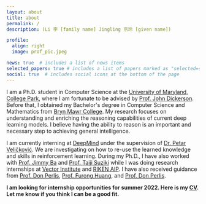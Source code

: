 ```yaml
---
layout: about
title: about
permalink: /
description: (Li 李 [family name] Jingling 京玲 [given name])

profile:
  align: right
  image: prof_pic.jpeg

news: true  # includes a list of news items
selected_papers: true # includes a list of papers marked as "selected={true}"
social: true  # includes social icons at the bottom of the page
---
```


I am a Ph.D. student in Computer Science at the [University of Maryland, College Park](http://www.umd.edu), where I am fortunate to be advised by [Prof. John Dickerson](http://jpdickerson.com). 
Before that, I obtained my Bachelor's degree in Computer Science and Mathematics from [Bryn Mawr College](http://www.brynmawr.edu).
My research focuses on understanding and enriching the reasoning capabilities of current deep learning models. I believe having the ability to reason is an important and necessary step to achieving general intelligence.

I am currently interning at [DeepMind](http://deepmind.com) under the supervision of [Dr. Petar Veličković](https://petar-v.com). We are investigating on how to re-use the learned knowledge and skills in reinforcement learning. 
During my Ph.D., I have also worked with [Prof. Jimmy Ba](http://jimmylba.github.io) and [Prof. Taiji Suziki](http://ibis.t.u-tokyo.ac.jp/suzuki) while I was doing research internships at [Vector Institute](http://vectorinstitute.ai) and [RIKEN AIP](http://aip.riken.jp). I have also received guidance from [Prof. Don Perlis](http://www.cs.umd.edu/users/perlis), [Prof. Furong Huang](http://furong-huang.com), and [Prof. Don Perlis](http://www.umiacs.umd.edu/people/jbrody).

<p><strong>I am looking for internship opportunities for summer 2022. Here is my <a href="assets/pdf/latest.pdf">CV</a>. Let me know if you think I can be a good fit.</strong></p>





